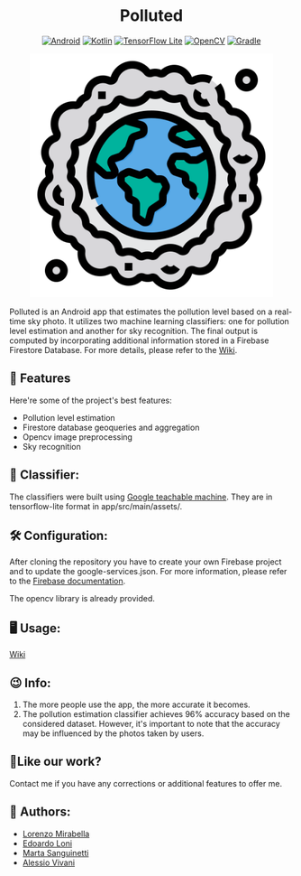 <h1 align="center" id="title">Polluted</h1>

<div align="center">
    <a href="https://www.android.com"><img src="https://img.shields.io/badge/Android-13-3DDC84.svg?style=flat&logo=android&logoColor=white" alt="Android"></a>
    <a href="https://kotlinlang.org"><img src="https://img.shields.io/badge/Kotlin-1.8.21-0095D5.svg?style=flat&logo=kotlin&logoColor=white" alt="Kotlin"></a>
    <a href="https://www.tensorflow.org/lite"><img src="https://img.shields.io/badge/TensorFlow Lite-0.1.100-FF6F00.svg?style=flat&logo=tensorflow&logoColor=white" alt="TensorFlow Lite"></a>
    <a href="https://opencv.org"><img src="https://img.shields.io/badge/OpenCV-4.7.0-5C3EE8.svg?style=flat&logo=opencv&logoColor=white" alt="OpenCV"></a>
    <a href="https://gradle.org"><img src="https://img.shields.io/badge/Gradle-Latest-02303A.svg?style=flat&amp;logo=gradle&amp;logoColor=white" alt="Gradle"></a>
</div>





<p align="center">
    <img src="app/src/main/res/mipmap-xxxhdpi/ic_launcher_foreground.png" alt="App Icon">
</p>



<p id="description">Polluted is an Android app that estimates the pollution level based on a real-time sky photo. It utilizes two machine learning classifiers: one for pollution level estimation and another for sky recognition. The final output is computed by incorporating additional information stored in a Firebase Firestore Database. For more details, please refer to the <a href="https://github.com/mirawara/Polluted/wiki/Polluted-Wiki">Wiki</a>.
</p>

  
  
<h2>🧐 Features</h2>

Here're some of the project's best features:

*   Pollution level estimation
*   Firestore database geoqueries and aggregation
*   Opencv image preprocessing
*   Sky recognition

<h2>🧠 Classifier:</h2>
The classifiers were built using <a href="https://teachablemachine.withgoogle.com/">Google teachable machine</a>. They are in tensorflow-lite format in app/src/main/assets/.

<h2>🛠️ Configuration:</h2>

<p>After cloning the repository you have to create your own Firebase project and to update the google-services.json. For more information, please refer to the <a href="https://firebase.google.com/docs">Firebase documentation</a>.

The opencv library is already provided.</p>



<h2>🖥️ Usage: </h2>
<a href="https://github.com/mirawara/Polluted/wiki/Polluted-Wiki">Wiki</a>
<h2>😉 Info: </h2>

1. The more people use the app, the more accurate it becomes.
2. The pollution estimation classifier achieves 96% accuracy based on the considered dataset. However, it's important to note that the accuracy may be influenced by the photos taken by users.

<h2>💖Like our work?</h2>

Contact me if you have any corrections or additional features to offer me.

<h2>👥 Authors:</h2>
<ul>
  <li><a href="https://github.com/mirawara">Lorenzo Mirabella</a></li>
  <li><a href="https://https://github.com/EdoardoLoni">Edoardo Loni</a></li>
  <li><a href="https://github.com/msanguinetti2">Marta Sanguinetti</a></li>
    <li><a href="https://github.com/avivani99">Alessio Vivani</a></li>
</ul>

